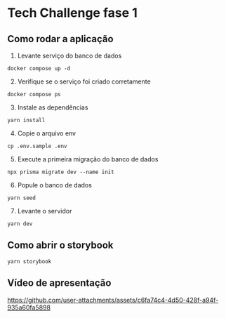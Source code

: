 # Tech Challenge fase 1

## Como rodar a aplicação

1. Levante serviço do banco de dados

```
docker compose up -d
```

2. Verifique se o serviço foi criado corretamente

```
docker compose ps
```

3. Instale as dependências

```
yarn install
```

4. Copie o arquivo env

```
cp .env.sample .env
```

5. Execute a primeira migração do banco de dados

```
npx prisma migrate dev --name init
```

6. Popule o banco de dados

```
yarn seed
```

7. Levante o servidor

```
yarn dev
```

## Como abrir o storybook

```
yarn storybook
```

## Vídeo de apresentação

https://github.com/user-attachments/assets/c6fa74c4-4d50-428f-a94f-935a60fa5898

